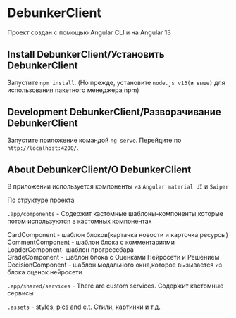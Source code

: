 # DebunkerClient
Проект создан с помощью Angular CLI и на Angular 13 

## Install DebunkerClient/Установить DebunkerClient
Запустите `npm install`. (Но прежде, установите `node.js v13(и выше)` для использования пакетного менеджера npm)

## Development DebunkerClient/Разворачивание DebunkerClient
Запустите приложение командой `ng serve`. Перейдите по `http://localhost:4200/`. 

## About DebunkerClient/О DebunkerClient
В приложении используется компоненты из `Angular material UI` и `Swiper`

По структуре проекта

`.app/components` - Содержит кастомные шаблоны-компоненты,которые потом используются в кастомных компонентах

CardComponent - шаблон блоков(картачка новости и карточка ресурсы)</br>
CommentComponent - шаблон блока с комментариями</br>
LoaderComponent- шаблон прогрессбара</br>
GradeComponent - шаблон блока с Оценками Нейросети и Решением</br>
DecisionComponent - шаблон модального окна,которое вызывается из блока оценок нейросети</br>

`.app/shared/services` -  There are custom services. Содержит кастомные сервисы

`.assets` - styles, pics and e.t. Стили, картинки и т.д.
